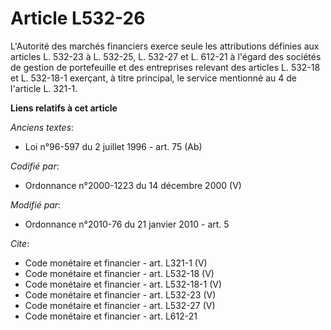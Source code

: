 # Article L532-26

L'Autorité des marchés financiers exerce seule les attributions définies aux articles L. 532-23 à L. 532-25, L. 532-27 et L.
612-21 à l'égard des sociétés de gestion de portefeuille et des entreprises relevant des articles L. 532-18 et L. 532-18-1
exerçant, à titre principal, le service mentionné au 4 de l'article L. 321-1.

**Liens relatifs à cet article**

_Anciens textes_:

  - Loi n°96-597 du 2 juillet 1996 - art. 75 (Ab)

_Codifié par_:

  - Ordonnance n°2000-1223 du 14 décembre 2000 (V)

_Modifié par_:

  - Ordonnance n°2010-76 du 21 janvier 2010 - art. 5

_Cite_:

  - Code monétaire et financier - art. L321-1 (V)
  - Code monétaire et financier - art. L532-18 (V)
  - Code monétaire et financier - art. L532-18-1 (V)
  - Code monétaire et financier - art. L532-23 (V)
  - Code monétaire et financier - art. L532-27 (V)
  - Code monétaire et financier - art. L612-21
